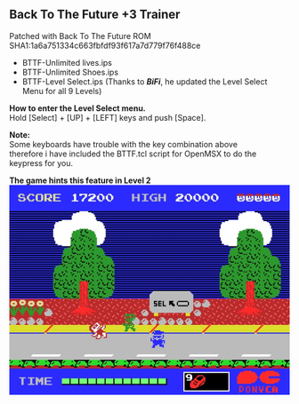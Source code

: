 ## Back To The Future +3 Trainer

Patched with Back To The Future ROM SHA1:1a6a751334c663fbfdf93f617a7d779f76f488ce

- BTTF-Unlimited lives.ips
- BTTF-Unlimited Shoes.ips
- BTTF-Level Select.ips (Thanks to **_BiFi_**, he updated the Level Select Menu for all 9 Levels)

**How to enter the Level Select menu.**  
Hold [Select] + [UP] + [LEFT] keys and push [Space].  

**Note:**  
Some keyboards have trouble with the key combination above  
therefore i have included the BTTF.tcl script for OpenMSX to do the keypress for you.  

**The game hints this feature in Level 2**  
![alt text](https://github.com/Bagster/Projects/blob/master/MSX/IPS%20Patches/Back%20To%20The%20Future%20%2B3%20Trainer/BTTF.jpg "Ghost Splash Screen")
